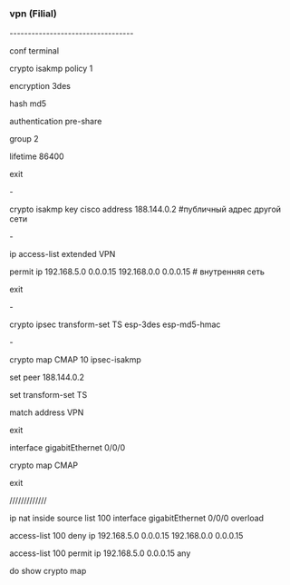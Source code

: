 <h3>vpn (Filial)</h3>
----------------------------------<br>
<p>conf terminal</p>

<p>crypto isakmp policy 1</p>
<p>encryption 3des</p>
<p>hash md5</p>
<p>authentication pre-share </p>
<p>group 2</p>
<p>lifetime 86400</p>
<p>exit</p>
<p>-</p>
<p>crypto isakmp key cisco address 188.144.0.2 #публичный адрес другой сети</p>
-</p>
<p>ip access-list extended VPN</p>
<p>permit ip 192.168.5.0 0.0.0.15 192.168.0.0 0.0.0.15 # внутренняя сеть </p>
<p>exit</p>
<p>-</p>
<p>crypto ipsec transform-set TS esp-3des esp-md5-hmac</p>
<p>-</p>
<p>crypto map CMAP 10 ipsec-isakmp</p>
<p>set peer 188.144.0.2</p>
<p>set transform-set TS</p>
<p>match address VPN</p>
<p>exit</p>
<p>interface gigabitEthernet 0/0/0</p>
<p>crypto map CMAP</p>
<p>exit</p>
<p>/////////////</p>
<p>ip nat inside source list 100 interface gigabitEthernet 0/0/0 overload</p>
<p>access-list 100 deny ip 192.168.5.0 0.0.0.15 192.168.0.0 0.0.0.15</p>
<p>access-list 100 permit ip 192.168.5.0 0.0.0.15 any</p>
<p></p>

<p>do show crypto map</p>
